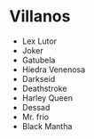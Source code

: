 # Villanos

* Lex Lutor
* Joker
* Gatubela
* Hiedra Venenosa
* Darkseid
* Deathstroke
* Harley Queen
* Dessad
* Mr. frio
* Black Mantha

